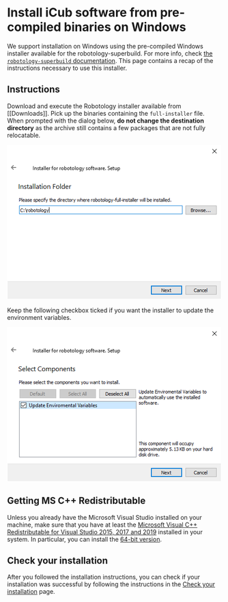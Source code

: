 # Install iCub software from pre-compiled binaries on Windows

We support installation on Windows using the pre-compiled Windows installer available for the robotology-superbuild. For more info, check [the `robotology-superbuild` documentation](https://github.com/robotology/robotology-superbuild#windows-from-binaries). This page contains a recap of the instructions necessary to use this installer.

## Instructions

Download and execute the Robotology installer available from [[Downloads]]. Pick up the binaries containing the `full-installer` file. When prompted with the dialog below, **do not change the destination directory** as the archive still contains a few packages that are not fully relocatable.

![robotology-installer-1.png](img/robotology-installer-1.png "robotology-installer-1.png")

Keep the following checkbox ticked if you want the installer to update the environment variables.

![robotology-installer-2.png](img/robotology-installer-2.png "robotology-installer-2.png")


##  Getting MS C++ Redistributable
Unless you already have the Microsoft Visual Studio installed on your machine, make sure that you have at least the [Microsoft Visual C++ Redistributable for Visual Studio 2015, 2017 and 2019](https://support.microsoft.com/en-us/help/2977003/the-latest-supported-visual-c-downloads) installed in your system. In particular, you can install the [64-bit version](https://aka.ms/vs/16/release/vc_redist.x64.exe).


## Check your installation
After you followed the installation instructions, you can check if your installation was successful by following the instructions in the [Check your installation](./check_your_installation.md) page.
